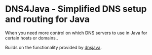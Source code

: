 # DNS4Java - Simplified DNS setup and routing for Java
When you need more control on which DNS servers to use in Java for certain hosts or domains..

Builds on the functionality provided by [dnsjava](http://dnsjava.org/).

